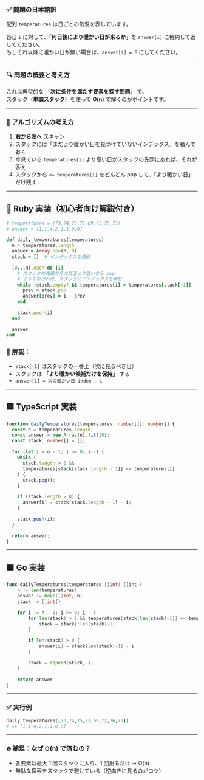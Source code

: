 ### ✅ 問題の日本語訳

配列 `temperatures` は日ごとの気温を表しています。

各日 `i` に対して、「**何日後により暖かい日が来るか**」を `answer[i]` に格納して返してください。  
もしそれ以降に暖かい日が無い場合は、`answer[i] = 0` にしてください。

---

### 🔍 問題の概要と考え方

これは典型的な **「次に条件を満たす要素を探す問題」** で、  
スタック（**単調スタック**）を使って **O(n)** で解くのがポイントです。

---

### 🧠 アルゴリズムの考え方

1. **右から左へ** スキャン
2. スタックには「まだより暖かい日を見つけていないインデックス」を積んでおく
3. 今見ている `temperatures[i]` より高い日がスタックの先頭にあれば、それが答え
4. スタックから `<= temperatures[i]` をどんどん pop して、「より暖かい日」だけ残す

---

## 🌸 Ruby 実装（初心者向け解説付き）

```ruby
# temperatures = [73,74,75,71,69,72,76,73]
# answer = [1,1,4,2,1,1,0,0]

def daily_temperatures(temperatures)
  n = temperatures.length
  answer = Array.new(n, 0)
  stack = []  # インデックスを格納

  (0...n).each do |i|
    # スタックの先頭が今の気温より低いなら pop
    # そうでなければ、スタックにインデックスを積む
    while !stack.empty? && temperatures[i] > temperatures[stack[-1]]
      prev = stack.pop
      answer[prev] = i - prev
    end

    stack.push(i)
  end

  answer
end

```

### 🔰 解説：

- `stack[-1]` はスタックの一番上（次に見るべき日）
- スタックは **「より暖かい候補だけを保持」** する
- `answer[i] = 次の暖かい日 index - i`

---

## 🟦 TypeScript 実装

```ts
function dailyTemperatures(temperatures: number[]): number[] {
  const n = temperatures.length;
  const answer = new Array(n).fill(0);
  const stack: number[] = [];

  for (let i = n - 1; i >= 0; i--) {
    while (
      stack.length > 0 &&
      temperatures[stack[stack.length - 1]] <= temperatures[i]
    ) {
      stack.pop();
    }

    if (stack.length > 0) {
      answer[i] = stack[stack.length - 1] - i;
    }

    stack.push(i);
  }

  return answer;
}
```

---

## 🟩 Go 実装

```go
func dailyTemperatures(temperatures []int) []int {
    n := len(temperatures)
    answer := make([]int, n)
    stack := []int{}

    for i := n - 1; i >= 0; i-- {
        for len(stack) > 0 && temperatures[stack[len(stack)-1]] <= temperatures[i] {
            stack = stack[:len(stack)-1]
        }

        if len(stack) > 0 {
            answer[i] = stack[len(stack)-1] - i
        }

        stack = append(stack, i)
    }

    return answer
}
```

---

### ✅ 実行例

```ruby
daily_temperatures([73,74,75,71,69,72,76,73])
# => [1,1,4,2,1,1,0,0]
```

---

### 🔥 補足：なぜ O(n) で済むの？

- 各要素は最大 1 回スタックに入り、1 回出るだけ → O(n)
- 無駄な探索をスタックで避けている（逆向きに見るのがコツ）
